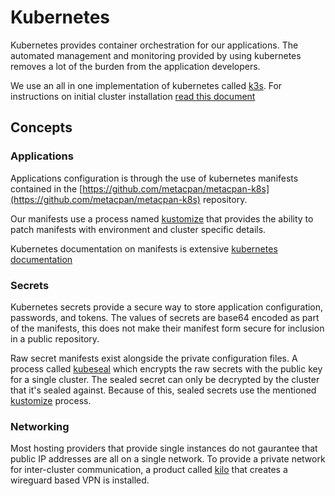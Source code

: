 # Kubernetes

Kubernetes provides container orchestration for our applications. The automated
management and monitoring provided by using kubernetes removes a lot of the
burden from the application developers.

We use an all in one implementation of kubernetes called [k3s](https://k3s.io).
For instructions on initial cluster installation [read this
document](./installation)

## Concepts

### Applications

Applications configuration is through the use of kubernetes manifests contained
in the
[https://github.com/metacpan/metacpan-k8s](https://github.com/metacpan/metacpan-k8s)
repository.

Our manifests use a process named [kustomize](https://kustomize.io) that
provides the ability to patch manifests with environment and cluster specific
details.

Kubernetes documentation on manifests is extensive [kubernetes
documentation](https://kubernetes.io/docs/tasks/configure-pod-container/)

### Secrets

Kubernetes secrets provide a secure way to store application configuration,
passwords, and tokens. The values of secrets are base64 encoded as part of the
manifests, this does not make their manifest form secure for inclusion in a
public repository.

Raw secret manifests exist alongside the private configuration files. A process
called [kubeseal](https://sealed-secrets.netlify.app/) which encrypts the raw
secrets with the public key for a single cluster. The sealed secret can only be
decrypted by the cluster that it's sealed against. Because of this, sealed
secrets use the mentioned [kustomize](https://kustomize.io) process.

### Networking

Most hosting providers that provide single instances do not gaurantee that
public IP addresses are all on a single network. To provide a private
network for inter-cluster communication, a product called
[kilo](https://kilo.squat.ai/) that creates a wireguard based VPN is installed.
